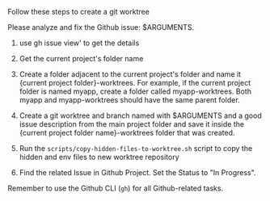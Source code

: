 Follow these steps to create a git worktree

Please analyze and fix the Github issue: $ARGUMENTS.

1. use gh issue view' to get the details

2. Get the current project's folder name

3. Create a folder adjacent to the current project's folder and name it {current project folder}-worktrees. For example, if the current project folder is named myapp, create a folder called myapp-worktrees. Both myapp and myapp-worktrees should have the same parent folder.

4. Create a git worktree and branch named with $ARGUMENTS and a good issue description from the main project folder and save it inside the {current project folder name}-worktrees folder that was created.

5. Run the `scripts/copy-hidden-files-to-worktree.sh` script to copy the hidden and env files to new worktree repository

6. Find the related Issue in Github Project. Set the Status to "In Progress".

Remember to use the Github CLI (`gh`) for all Github-related tasks.
